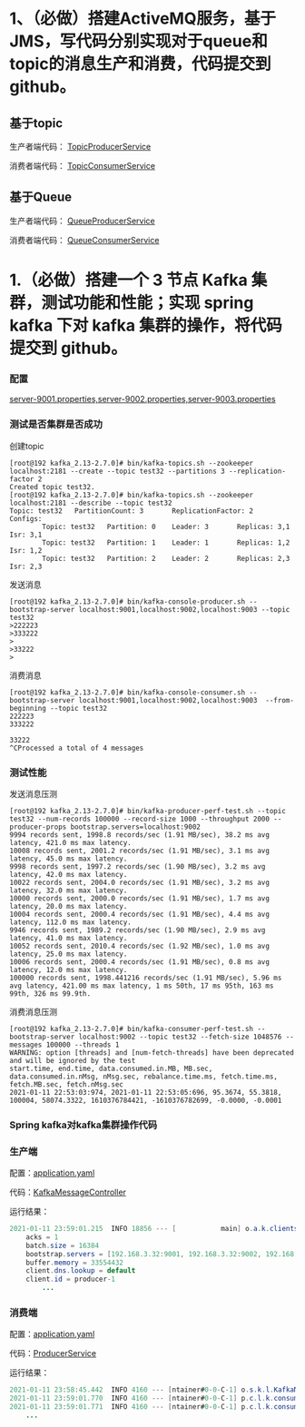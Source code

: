 # 1、（必做）搭建ActiveMQ服务，基于JMS，写代码分别实现对于queue和topic的消息生产和消费，代码提交到github。

## 基于topic

生产者端代码： [TopicProducerService](https://github.com/cocoZwwang/JAVA-000/blob/main/Week_13/homework/activeMq-demo/activemq-producer/src/main/java/pers/cocoadel/learning/activemq/producer/TopicProducerService.java)  

消费者端代码： [TopicConsumerService](https://github.com/cocoZwwang/JAVA-000/blob/main/Week_13/homework/activeMq-demo/activemq-consumer/src/main/java/pers/cocoadel/learning/activemq/consumer/TopicConsumerService.java)

## 基于Queue

生产者端代码： [QueueProducerService](https://github.com/cocoZwwang/JAVA-000/blob/main/Week_13/homework/activeMq-demo/activemq-producer/src/main/java/pers/cocoadel/learning/activemq/producer/QueueProducerService.java)  

消费者端代码： [QueueConsumerService](https://github.com/cocoZwwang/JAVA-000/blob/main/Week_13/homework/activeMq-demo/activemq-consumer/src/main/java/pers/cocoadel/learning/activemq/consumer/QueueConsumerService.java)  



#  1.（必做）搭建一个 3 节点 Kafka 集群，测试功能和性能；实现 spring kafka 下对 kafka 集群的操作，将代码提交到 github。

### 配置

[server-9001.properties,server-9002.properties,server-9003.properties](https://github.com/cocoZwwang/JAVA-000/tree/main/Week_13/kafka-cluster/config)

### 测试是否集群是否成功

创建topic

```shell
[root@192 kafka_2.13-2.7.0]# bin/kafka-topics.sh --zookeeper localhost:2181 --create --topic test32 --partitions 3 --replication-factor 2
Created topic test32.
[root@192 kafka_2.13-2.7.0]# bin/kafka-topics.sh --zookeeper localhost:2181 --describe --topic test32
Topic: test32   PartitionCount: 3       ReplicationFactor: 2    Configs:
        Topic: test32   Partition: 0    Leader: 3       Replicas: 3,1   Isr: 3,1
        Topic: test32   Partition: 1    Leader: 1       Replicas: 1,2   Isr: 1,2
        Topic: test32   Partition: 2    Leader: 2       Replicas: 2,3   Isr: 2,3

```

发送消息

```shell
[root@192 kafka_2.13-2.7.0]# bin/kafka-console-producer.sh --bootstrap-server localhost:9001,localhost:9002,localhost:9003 --topic test32
>222223
>333222
>
>33222
>
```

消费消息

```shell
[root@192 kafka_2.13-2.7.0]# bin/kafka-console-consumer.sh --bootstrap-server localhost:9001,localhost:9002,localhost:9003  --from-beginning --topic test32
222223
333222

33222
^CProcessed a total of 4 messages
```

### 测试性能

发送消息压测

```shell
[root@192 kafka_2.13-2.7.0]# bin/kafka-producer-perf-test.sh --topic test32 --num-records 100000 --record-size 1000 --throughput 2000 --producer-props bootstrap.servers=localhost:9002
9994 records sent, 1998.8 records/sec (1.91 MB/sec), 38.2 ms avg latency, 421.0 ms max latency.
10008 records sent, 2001.2 records/sec (1.91 MB/sec), 3.1 ms avg latency, 45.0 ms max latency.
9998 records sent, 1997.2 records/sec (1.90 MB/sec), 3.2 ms avg latency, 42.0 ms max latency.
10022 records sent, 2004.0 records/sec (1.91 MB/sec), 3.2 ms avg latency, 32.0 ms max latency.
10000 records sent, 2000.0 records/sec (1.91 MB/sec), 1.7 ms avg latency, 20.0 ms max latency.
10004 records sent, 2000.4 records/sec (1.91 MB/sec), 4.4 ms avg latency, 112.0 ms max latency.
9946 records sent, 1989.2 records/sec (1.90 MB/sec), 2.9 ms avg latency, 41.0 ms max latency.
10052 records sent, 2010.4 records/sec (1.92 MB/sec), 1.0 ms avg latency, 25.0 ms max latency.
10006 records sent, 2000.4 records/sec (1.91 MB/sec), 0.8 ms avg latency, 12.0 ms max latency.
100000 records sent, 1998.441216 records/sec (1.91 MB/sec), 5.96 ms avg latency, 421.00 ms max latency, 1 ms 50th, 17 ms 95th, 163 ms 99th, 326 ms 99.9th.
```

消费消息压测

```shell
[root@192 kafka_2.13-2.7.0]# bin/kafka-consumer-perf-test.sh --bootstrap-server localhost:9002 --topic test32 --fetch-size 1048576 --messages 100000 --threads 1
WARNING: option [threads] and [num-fetch-threads] have been deprecated and will be ignored by the test
start.time, end.time, data.consumed.in.MB, MB.sec, data.consumed.in.nMsg, nMsg.sec, rebalance.time.ms, fetch.time.ms, fetch.MB.sec, fetch.nMsg.sec
2021-01-11 22:53:03:974, 2021-01-11 22:53:05:696, 95.3674, 55.3818, 100004, 58074.3322, 1610376784421, -1610376782699, -0.0000, -0.0001
```

### Spring kafka对kafka集群操作代码

### 生产端

配置：[application.yaml](https://github.com/cocoZwwang/JAVA-000/blob/main/Week_13/homework/kafka-demo/kafka-producer/src/main/resources/application.yaml)

代码：[KafkaMessageController](https://github.com/cocoZwwang/JAVA-000/blob/main/Week_13/homework/kafka-demo/kafka-consumer/src/main/java/pers/cocoade/learning/kafka/consumer/KafkaMessageController.java)

运行结果：

```java
2021-01-11 23:59:01.215  INFO 18856 --- [           main] o.a.k.clients.producer.ProducerConfig    : ProducerConfig values: 
	acks = 1
	batch.size = 16384
	bootstrap.servers = [192.168.3.32:9001, 192.168.3.32:9002, 192.168.3.32:9003]
	buffer.memory = 33554432
	client.dns.lookup = default
	client.id = producer-1
        ...
```

### 消费端

配置：[application.yaml](https://github.com/cocoZwwang/JAVA-000/blob/main/Week_13/homework/kafka-demo/kafka-consumer/src/main/resources/application.yaml)

代码：[ProducerService](https://github.com/cocoZwwang/JAVA-000/blob/main/Week_13/homework/kafka-demo/kafka-producer/src/main/java/pers/cocoadel/learning/kafka/producer/ProducerService.java)

运行结果：

```java
2021-01-11 23:58:45.442  INFO 4160 --- [ntainer#0-0-C-1] o.s.k.l.KafkaMessageListenerContainer    : pers.ocoadel: partitions assigned: [order.test-0]
2021-01-11 23:59:01.770  INFO 4160 --- [ntainer#0-0-C-1] p.c.l.k.consumer.KafkaMessageController  : receive order: Order(id=1, ts=1, symbol=symbol-1, price=10.0)
2021-01-11 23:59:01.771  INFO 4160 --- [ntainer#0-0-C-1] p.c.l.k.consumer.KafkaMessageController  : receive order: Order(id=2, ts=2, symbol=symbol-2, price=10.0)
    ...
```



### 







